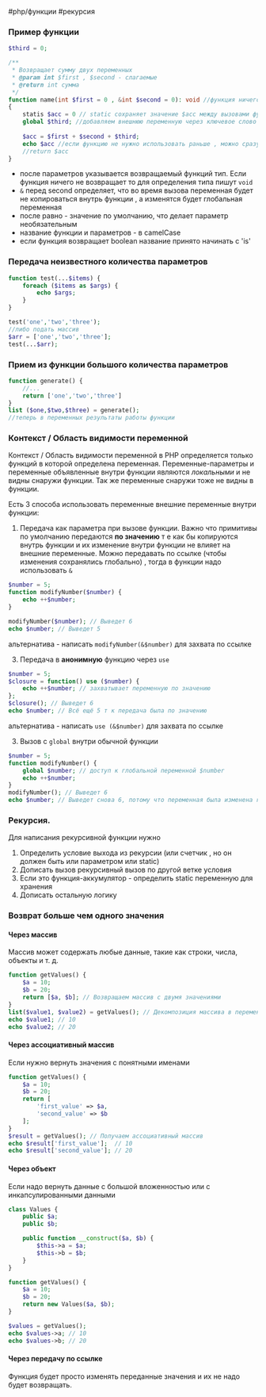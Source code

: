 #php/функции #рекурсия

### Пример функции
```php
$third = 0;

/**
 * Возвращает сумму двух переменных
 * @param int $first , $second - слагаемые
 * @return int сумма
 */
function name(int $first = 0 , &int $second = 0): void //функция ничего не возрашщает и работает с глобальным $second
{
	statis $acc = 0 // static сохраняет значение $acc между вызовами функции, но снаружи функции не видна
	global $third; //добавляем внешнюю переменную через ключевое слово global, т к она global она видна везде
	
	$acc = $first + $second + $third;
	echo $acc //если функцию не нужно использовать раньше , можно сразу echo
	//return $acc  
}
```
- после параметров указывается возвращаемый функций тип. Если функция ничего не возвращает то для определения типа пишут `void` 
- `&` перед second определяет, что во время вызова переменная будет не копироваться внутрь функции , а изменятся будет глобальная переменная
- после равно - значение по умолчанию, что делает параметр необязательным
- название функции и параметров - в camelCase
- если функция возвращает boolean название принято начинать с 'is'

### Передача неизвестного количества параметров
```php
function test(...$items) {
	foreach ($items as $args) {
		echo $args;
	}
}

test('one','two','three');
//либо подать массив
$arr = ['one','two','three'];
test(...$arr);
```

### Прием из функции большого количества параметров
```php
function generate() {
	//...
	return ['one','two','three']
}
list ($one,$two,$three) = generate();
//теперь в переменных результаты работы функции
```

### Контекст / Область видимости переменной
Контекст / Область видимости переменной в PHP определяется только функций в которой определена переменная.  Переменные-параметры и переменные объявленные внутри функции являются *локальными* и не видны снаружи функции. Так же переменные снаружи тоже не видны в функции.

Есть 3 способа использовать переменные внешние переменные внутри функции:
1. Передача как параметра при вызове функции. Важно что примитивы по умолчанию передаются **по значению** т е как бы копируются внутрь функции и их изменение внутри функции не влияет на внешние переменные.  Можно передавать по ссылке (чтобы изменения сохранялись глобально) , тогда в функции надо использовать `&`
```php
$number = 5;
function modifyNumber($number) {  
    echo ++$number;
}

modifyNumber($number); // Выведет 6
echo $number; // Выведет 5
```
альтернатива - написать `modifyNumber(&$number)` для захвата по ссылке

3. Передача в **анонимную** функцию через `use`
```php
$number = 5;
$closure = function() use ($number) {   
    echo ++$number; // захватывает переменную по значению
};
$closure(); // Выведет 6
echo $number; // Всё ещё 5 т к передача была по значению
```
альтернатива - написать `use (&$number)` для захвата по ссылке

3. Вызов c `global`  внутри обычной функции
```php
$number = 5; 
function modifyNumber() { 
	global $number; // доступ к глобальной переменной $number 
	echo ++$number; 
} 
modifyNumber(); // Выведет 6
echo $number; // Выведет снова 6, потому что переменная была изменена глобально
```

### Рекурсия.
Для написания рекурсивной функции нужно
1. Определить условие выхода из рекурсии (или счетчик , но он должен быть или параметром или static)
2. Дописать вызов рекурсивный вызов по другой ветке условия
3. Если это функция-аккумулятор - определить static переменную для хранения
4. Дописать остальную логику

### Возврат больше чем одного значения

#### Через массив
Массив может содержать любые данные, такие как строки, числа, объекты и т. д.
```php
function getValues() {
    $a = 10;
    $b = 20;
    return [$a, $b]; // Возвращаем массив с двумя значениями
}
list($value1, $value2) = getValues(); // Декомпозиция массива в переменные
echo $value1; // 10
echo $value2; // 20

```

#### Через ассоциативный массив
Если нужно вернуть значения с понятными именами
```php
function getValues() {
    $a = 10;
    $b = 20;
    return [
        'first_value' => $a,
        'second_value' => $b
    ];
}
$result = getValues(); // Получаем ассоциативный массив
echo $result['first_value'];  // 10
echo $result['second_value']; // 20

```

#### Через объект
Если надо вернуть данные с большой вложенностью или с инкапсулированными данными
```php
class Values {
    public $a;
    public $b;

    public function __construct($a, $b) {
        $this->a = $a;
        $this->b = $b;
    }
}

function getValues() {
    $a = 10;
    $b = 20;
    return new Values($a, $b);
}

$values = getValues();
echo $values->a; // 10
echo $values->b; // 20

```

#### Через передачу по ссылке
Функция будет просто изменять переданные значения и их не надо будет возвращать.



